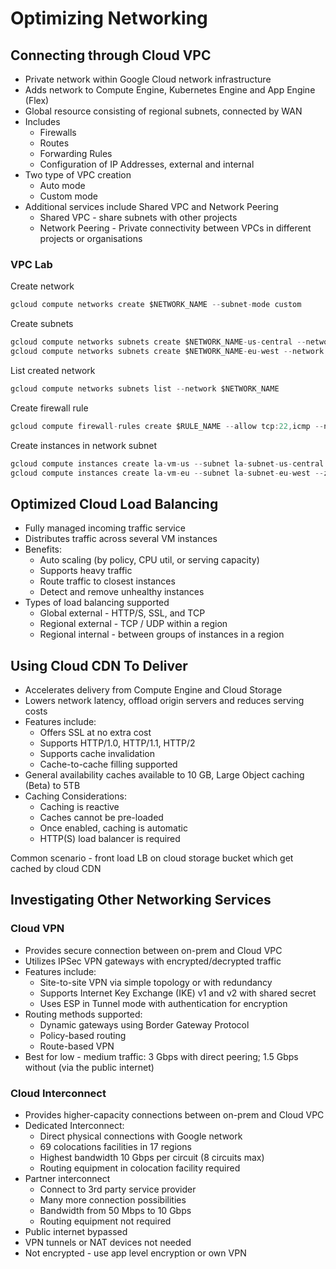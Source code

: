 # Optimizing Networking

## Connecting through Cloud VPC

- Private network within Google Cloud network infrastructure
- Adds network to Compute Engine, Kubernetes Engine and App Engine (Flex)
- Global resource consisting of regional subnets, connected by WAN
- Includes
    - Firewalls
    - Routes
    - Forwarding Rules
    - Configuration of IP Addresses, external and internal
- Two type of VPC creation
    - Auto mode
    - Custom mode
- Additional services include Shared VPC and Network Peering
    - Shared VPC - share subnets with other projects
    - Network Peering - Private connectivity between VPCs in different projects or organisations

### VPC Lab

Create network

```jsx
gcloud compute networks create $NETWORK_NAME --subnet-mode custom
```

Create subnets

```jsx
gcloud compute networks subnets create $NETWORK_NAME-us-central --network $NETWORK_NAME --region us-central1 --range 10.0.1.0/24
gcloud compute networks subnets create $NETWORK_NAME-eu-west --network $NETWORK_NAME --region europe-west1 --range 10.0.2.0/24
```

List created network

```jsx
gcloud compute networks subnets list --network $NETWORK_NAME
```

Create firewall rule

```jsx
gcloud compute firewall-rules create $RULE_NAME --allow tcp:22,icmp --network $NETWORK_NAME
```

Create instances in network subnet

```jsx
gcloud compute instances create la-vm-us --subnet la-subnet-us-central --zone us-central1-a
gcloud compute instances create la-vm-eu --subnet la-subnet-eu-west --zone europe-west1-b
```

## Optimized Cloud Load Balancing

- Fully managed incoming traffic service
- Distributes traffic across several VM instances
- Benefits:
    - Auto scaling (by policy, CPU util, or serving capacity)
    - Supports heavy traffic
    - Route traffic to closest instances
    - Detect and remove unhealthy instances
- Types of load balancing supported
    - Global external - HTTP/S, SSL, and TCP
    - Regional external - TCP / UDP within a region
    - Regional internal - between groups of instances in a region

## Using Cloud CDN To Deliver

- Accelerates delivery from Compute Engine and Cloud Storage
- Lowers network latency, offload origin servers and reduces serving costs
- Features include:
    - Offers SSL at no extra cost
    - Supports HTTP/1.0, HTTP/1.1, HTTP/2
    - Supports cache invalidation
    - Cache-to-cache filling supported
- General availability caches available to 10 GB, Large Object caching (Beta) to 5TB
- Caching Considerations:
    - Caching is reactive
    - Caches cannot be pre-loaded
    - Once enabled, caching is automatic
    - HTTP(S) load balancer is required

Common scenario - front load LB on cloud storage bucket which get cached by cloud CDN

## Investigating Other Networking Services

### Cloud VPN

- Provides secure connection between on-prem and Cloud VPC
- Utilizes IPSec VPN gateways with encrypted/decrypted traffic
- Features include:
    - Site-to-site VPN via simple topology or with redundancy
    - Supports Internet Key Exchange (IKE) v1 and v2 with shared secret
    - Uses ESP in Tunnel mode with authentication for encryption
- Routing methods supported:
    - Dynamic gateways using Border Gateway Protocol
    - Policy-based routing
    - Route-based VPN
- Best for low - medium traffic: 3 Gbps with direct peering; 1.5 Gbps without (via the public internet)

### Cloud Interconnect

- Provides higher-capacity connections between on-prem and Cloud VPC
- Dedicated Interconnect:
    - Direct physical connections with Google network
    - 69 colocations facilities in 17 regions
    - Highest bandwidth 10 Gbps per circuit (8 circuits max)
    - Routing equipment in colocation facility required
- Partner interconnect
    - Connect to 3rd party service provider
    - Many more connection possibilities
    - Bandwidth from 50 Mbps to 10 Gbps
    - Routing equipment not required
- Public internet bypassed
- VPN tunnels or NAT devices not needed
- Not encrypted - use app level encryption or own VPN